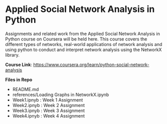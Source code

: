 # Applied Social Network Analysis in Python

Assignments and related work from the Applied Social Network Analysis in Python course on Coursera will be held here. This course covers the different types of networks, real-world applications of network analysis and using python to conduct and interpret network analysis using the NetworkX library. 

**Course Link**: https://www.coursera.org/learn/python-social-network-analysis

**Files in Repo**
* README.md
* references/Loading Graphs in NetworkX.ipynb
* Week1.ipnyb : Week 1 Assignment
* Week2.ipnyb : Week 2 Assignment
* Week3.ipnyb : Week 3 Assignment
* Week4.ipnyb : Week 4 Assignment


